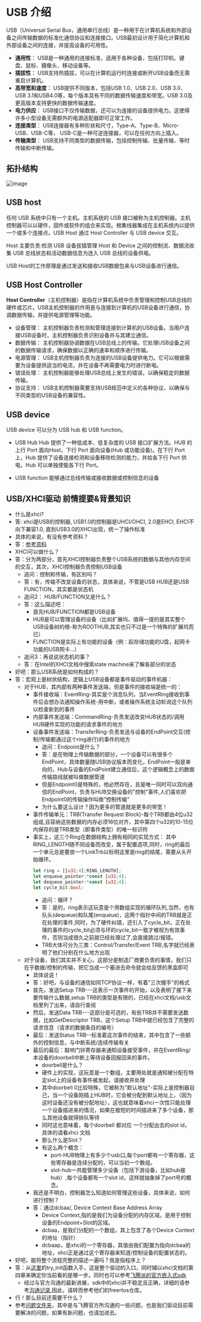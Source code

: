# USB 介绍

USB（Universal Serial Bus，通用串行总线）是一种用于在计算机系统和外部设备之间传输数据的标准化通信协议和连接接口。USB最初设计用于简化计算机和外部设备之间的连接，并提高设备的可用性。

* **通用性**： USB是一种通用的连接标准，适用于各种设备，包括打印机、键盘、鼠标、摄像头、移动设备等。
* **插拔性**： USB支持热插拔，可以在计算机运行时连接或断开USB设备而无需重启计算机。
* **高带宽和速度**： USB提供不同版本，包括USB 1.0、USB 2.0、USB 3.0、USB 3.1和USB4.0等，每个版本具有不同的数据传输速度和带宽。USB 3.0及更高版本支持更快的数据传输速度。
* **电力供应**： USB接口不仅传输数据，还可以为连接的设备提供电力。这使得许多小型设备无需额外的电源适配器即可正常工作。
* **连接类型**： USB连接器有多种形状和尺寸，Type-A、Type-B、Micro-USB、USB-C等， USB-C是一种可逆连接器，可以在任何方向上插入。
* **传输类型**： USB支持不同类型的数据传输，包括控制传输、批量传输、等时传输和中断传输。

## 拓扑结构

![image](https://github.com/apengaaa/raspi4-with-arceos-doc/assets/83756052/d54b4bfa-2777-4649-9363-58da081f748f)


## USB host

任何 USB 系统中只有一个主机。主机系统的 USB 接口被称为主机控制器。主机控制器可以以硬件，固件或软件的组合来实现。根集线器集成在主机系统内以提供一个或多个连接点。USB Host 通过 Host Controller 与 USB device 交互。

Host 主要负责:检测 USB 设备拔插管理 Host 和 Device 之间的控制流、数据流收集 USB 总线状态和活动数据信息为连入 USB 总线的设备供电。

USB Host的工作原理是通过发送和接收USB数据包来与USB设备进行通信。

## USB Host Controller

**Host Controller**（主机控制器）是指在计算机系统中负责管理和控制USB总线的硬件或芯片。USB主机控制器的作用是与连接到计算机的USB设备进行通信，协调数据传输，并提供电源管理等功能。

* 设备管理： 主机控制器负责检测和管理连接到计算机的USB设备。当用户连接USB设备时，主机控制器负责识别设备并与其建立通信。
* 数据传输： 主机控制器协调数据在USB总线上的传输。它处理USB设备之间的数据传输请求，确保数据以正确的速率和顺序进行传输。
* 电源管理： USB主机控制器负责为连接的USB设备提供电力。它可以根据需要为设备提供适当的电流，并在设备不再需要电力时进行断电。
* 错误处理： 主机控制器能够处理USB总线上发生的错误，以确保稳定的数据传输。
* 协议支持： USB主机控制器需要支持USB规范中定义的各种协议，以确保与不同类型的USB设备的兼容性。

## USB device

USB device 可以分为 USB hub 和 USB function。

* USB Hub
   Hub 提供了一种低成本、低复杂度的 USB 接口扩展方法。HUB 的上行 Port 面向Host，下行 Port 面向设备(Hub 或功能设备)。在下行 Port 上，Hub 提供了设备连接检测和设备移除检测的能力，并给各下行 Port 供电。Hub 可以单独使能各下行 Port。

 


* USB function
  能够通过总线传输或接收数据或控制信息的设备

## USB/XHCI驱动 前情提要&背景知识
* 什么是xhci?
* 答: xhci是USB的控制器, USB1.0的控制器是UHCI/OHCI, 2.0是EHCI, EHCI不向下兼容1.0, 直到USB3.0的XHCI出现，统一了操作标准
* 具体的来说，有没有参考资料？
* 答：[参考资料](https://chenlongos.com/raspi4-with-arceos-doc/chapter_0.00.html)
* XHCI可以做什么？
* 答：分为两部分，首先XHCI控制器负责整个USB系统的数据与其他内存空间的交互，其次，XHCI控制器负责控制USB设备
    * 追问：控制和传输，有区别吗？
    * 答：有，传输不改变设备的状态，具体来说，不管是USB HUB还是USB FUNCTION，其实都是状态机
    * 追问2： HUB/FUNCTION又是什么？
    * 答：这么描述吧：
        * 首先HUB/FUNCTION都是USB设备
        * HUB是可以管理设备的设备（比如扩展坞，值得一提的是其实整个USB设备树的根-称为ROOTHUB,其实也只不过是一个特殊的扩展坞而已）
        * FUNCTION是实际上有功能的设备（例：起存储功能的U盘，起网卡功能的USB网卡...）
    * 追问3：再说说状态机的事？
    * 答：在Intel的XHCI文档中搜索state machine来了解各部分的状态
* 好吧：那么USB系统是如何构成的？
* 答：宏观上是树状结构，逻辑上USB设备都是事件驱动的事件机器：
    * 对于HUB，其内部有两种事件发送端，但是事件的接收端是统一的：
        * 事件接收端：EventRing-其实是个消息队列，当EventRing接收到事件后会想办法通知操作系统-用中断，或者操作系统主动轮询这个队列以检查新到的事件
        * 内部事件发送端：CommandRing-负责发送改变HUB状态的/调用HUB硬件实现的功能的请求事件的地方
        * 设备事件发送端：TransferRing-负责发送与设备的EndPoint交互(控制/传输都通过这个ring进行)的事件的地方
            * 追问：Endpoint是什么？
            * 答：是在物理上传输数据的部分，一个设备可以有很多个EndPoint，具体数量随USB协议版本而变化，EndPoint一般是单向的，Hub与设备的EndPoint建立通信后，这个逻辑概念上的数据传输路线就被叫做数据管道
            * 但是Endpoint0是特殊的，他必然存在，且是唯一同时可以双向通信的EndPoint，负责与HUB交换设备的"控制"事件,人们喜欢把Endpoint0的传输操作叫做"控制传输"
            * 为什么要这么设计？因为更多的管道就是更多的带宽！
        * 事件传输单元：TRB(Transfer Request Block)-每个TRB都由4位u32组成,且容纳这些数据的内存必须16位对齐，其中第四个u32的10-15位内保存的是TRB类型（即事件类型）的唯一标识符
        * 事实上，这三个Ring在数据结构上拥有相同的实现方式：
            其中RING_LENGTH随不同设备而改变，属于配置选项,同时，ring的最后一个单元总是要放一个LinkTrb以标明这里是ring的结尾，需要从头开始循环。
            ```rust
            let ring = [[u32;4];RING_LENGTH];
            let enqueue_pointer:*const [u32;4];
            let dequeue_pointer:*const [u32;4];
            let cycle_bit:bool;
            ```
            * 追问：循环？
            * 答：是的，ring表示这玩意是个用数组实现的循环队列,当然，也有队头(dequeue)和队尾(enqueue)，这两个指针中间的TRB就是正在处理的事件,同时，为了硬件纠错，还引入了cycle_bit，正在处理的事件的cycle_bit必须与环的cycle_bit一致才被视为有效事件，否则当成很久之前就已经处理过了,会直接跳过/报错。
            * TRB大体可分为三类：Control/Transfer/Event TRB,名字就已经表明了他们分别在什么地方出现
    * 对于设备，我们其实并不关心，这部分是制造厂商要负责的事情，我们只在乎数据/控制的传输，把它当成一个塞进去命令就会给反馈的黑盒即可
        * 具体说说！
        * 答：好吧，与设备的通信如同TCP协议一样，有着"三次握手"的格式
        * 首先，发送Setup TRB---这表示一次事件的开始，以及表明了接下来要传输什么数据,setup TRB的类型是有限的，已经在xhci文档/usb文档里列了出来，请自行查阅
        * 然后，发送Data TRB---这部分是可选的，有些TRB并不需要发送数据，比如GetDescriptor TRB，这个Setup TRB中就已经包含了完整的请求信息（请求的数据条目的编号）
        * 最后：发送Status TRB--标准着这次事件的结束，其中包含了一些额外的控制信息，与中断系统/连续传输有关
        * 最后的最后：敲响门铃寄存器来通知设备接受事件，并在EventRing/本设备的doorbell中断上等待设备回报回来的事件。
            * doorbell是什么？
            * 硬件上的实现，这玩意是一个数组，主要用处就是通知被分配在特定slot上的设备有事件被发起，请接收并处理
            * 其中doorbell 0比较特殊，它被称为"默认地址"-实际上是控制器自己，当一个设备刚插上HUB时，它会被分配到默认地址上，（因为这时设备还没有被分配地址），这也就意味着xhci一次性只能处理一个设备插进来的情况，如果在极短的时间插进来了多个设备，那么其他设备就得排队等待
            * 同时这也意味着，每个doorbell 都对应 一个分配出去的slot id，具体的请看xhci 文档
            * 那么什么是Slot？
            * 有这么两个概念：
                * port-HUB物理上有多少个usb口,每个port都有一个寄存器，这些寄存器是连续分配的，可以当初一个数组。
                * slot-hub一共能管理多少设备（包括下游设备，比如hub接hub）,每个设备都有一个slot id，这样就抽象掉了port号的概念。
        * 我还是不明白，控制器怎么知道如何管理这些设备，具体来说，如何进行控制？
        * 答：通过dcbaa/, Device Context Base Address Array
            * Device Context,指的是我们为设备分配的内存区域，是用于控制设备的Endpoint+Slot的区域。
            * dcbaa，是我们分配的一个数组，其上包含了各个Device Context的地址（指针）
            * dcbaap，是xhci的一个寄存器，其值由我们配置为指向dcbaa的地址，xhci正是通过这个寄存器来知道/控制设备的配置状态的。
* 好吧，能将整个流程完整的描述一遍吗？我是指程序上？
* 答：从[这里](https://github.com/arceos-usb/arceos_experiment/tree/phytium_pi_port/crates/driver_usb/guide/../src/lib.rs)的try_init函数入手，这是整个驱动的入口，同时辅以xhci文档的第四章来确定你当前看的是哪一步。同时也可以参考[飞腾派的官方嵌入式sdk](https:/gitee.com/phytium_embedded/phytium-standalone-sdk)
    * 经过与官方沟通的最新进展，sdk中的xhci并不稳定且正确，详细的请参考[沟通记录](https://github.com/arceos-usb/arceos_experiment/tree/phytium_pi_port/crates/driver_usb/question/question_5_29.md),因此，请转而参考他们的freertos仓库。
* 行！那么目前还需要干什么？
* 参考[问题文件夹](https://github.com/arceos-usb/arceos_experiment/tree/phytium_pi_port/crates/driver_usb/guide/../question)，其中是与飞腾官方所沟通的一些问题，也是我们驱动目前需要解决的问题，如果有新问题，也请加进去。

  







